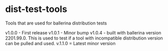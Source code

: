 # dist-test-tools
Tools that are used for ballerina distribution tests

v1.0.0 - First release
v1.0.1 - Minor bump
v1.0.4 - built with ballerina version 2201.99.0. This is used to test if a tool with incompatible distribution version can be pulled and used.
v.1.1.0 = Latest minor version
